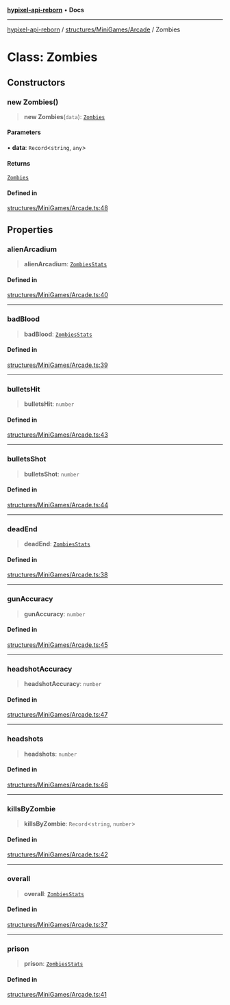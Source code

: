 [**hypixel-api-reborn**](../../../../README.md) • **Docs**

***

[hypixel-api-reborn](../../../../modules.md) / [structures/MiniGames/Arcade](../README.md) / Zombies

# Class: Zombies

## Constructors

### new Zombies()

> **new Zombies**(`data`): [`Zombies`](Zombies.md)

#### Parameters

• **data**: `Record`\<`string`, `any`\>

#### Returns

[`Zombies`](Zombies.md)

#### Defined in

[structures/MiniGames/Arcade.ts:48](https://github.com/Kathund/REBORN-docs-TEST/blob/226e7f6a62bb6bca87ef0828ac84e9098d59f860/src/structures/MiniGames/Arcade.ts#L48)

## Properties

### alienArcadium

> **alienArcadium**: [`ZombiesStats`](ZombiesStats.md)

#### Defined in

[structures/MiniGames/Arcade.ts:40](https://github.com/Kathund/REBORN-docs-TEST/blob/226e7f6a62bb6bca87ef0828ac84e9098d59f860/src/structures/MiniGames/Arcade.ts#L40)

***

### badBlood

> **badBlood**: [`ZombiesStats`](ZombiesStats.md)

#### Defined in

[structures/MiniGames/Arcade.ts:39](https://github.com/Kathund/REBORN-docs-TEST/blob/226e7f6a62bb6bca87ef0828ac84e9098d59f860/src/structures/MiniGames/Arcade.ts#L39)

***

### bulletsHit

> **bulletsHit**: `number`

#### Defined in

[structures/MiniGames/Arcade.ts:43](https://github.com/Kathund/REBORN-docs-TEST/blob/226e7f6a62bb6bca87ef0828ac84e9098d59f860/src/structures/MiniGames/Arcade.ts#L43)

***

### bulletsShot

> **bulletsShot**: `number`

#### Defined in

[structures/MiniGames/Arcade.ts:44](https://github.com/Kathund/REBORN-docs-TEST/blob/226e7f6a62bb6bca87ef0828ac84e9098d59f860/src/structures/MiniGames/Arcade.ts#L44)

***

### deadEnd

> **deadEnd**: [`ZombiesStats`](ZombiesStats.md)

#### Defined in

[structures/MiniGames/Arcade.ts:38](https://github.com/Kathund/REBORN-docs-TEST/blob/226e7f6a62bb6bca87ef0828ac84e9098d59f860/src/structures/MiniGames/Arcade.ts#L38)

***

### gunAccuracy

> **gunAccuracy**: `number`

#### Defined in

[structures/MiniGames/Arcade.ts:45](https://github.com/Kathund/REBORN-docs-TEST/blob/226e7f6a62bb6bca87ef0828ac84e9098d59f860/src/structures/MiniGames/Arcade.ts#L45)

***

### headshotAccuracy

> **headshotAccuracy**: `number`

#### Defined in

[structures/MiniGames/Arcade.ts:47](https://github.com/Kathund/REBORN-docs-TEST/blob/226e7f6a62bb6bca87ef0828ac84e9098d59f860/src/structures/MiniGames/Arcade.ts#L47)

***

### headshots

> **headshots**: `number`

#### Defined in

[structures/MiniGames/Arcade.ts:46](https://github.com/Kathund/REBORN-docs-TEST/blob/226e7f6a62bb6bca87ef0828ac84e9098d59f860/src/structures/MiniGames/Arcade.ts#L46)

***

### killsByZombie

> **killsByZombie**: `Record`\<`string`, `number`\>

#### Defined in

[structures/MiniGames/Arcade.ts:42](https://github.com/Kathund/REBORN-docs-TEST/blob/226e7f6a62bb6bca87ef0828ac84e9098d59f860/src/structures/MiniGames/Arcade.ts#L42)

***

### overall

> **overall**: [`ZombiesStats`](ZombiesStats.md)

#### Defined in

[structures/MiniGames/Arcade.ts:37](https://github.com/Kathund/REBORN-docs-TEST/blob/226e7f6a62bb6bca87ef0828ac84e9098d59f860/src/structures/MiniGames/Arcade.ts#L37)

***

### prison

> **prison**: [`ZombiesStats`](ZombiesStats.md)

#### Defined in

[structures/MiniGames/Arcade.ts:41](https://github.com/Kathund/REBORN-docs-TEST/blob/226e7f6a62bb6bca87ef0828ac84e9098d59f860/src/structures/MiniGames/Arcade.ts#L41)
